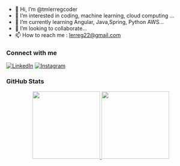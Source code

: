 - 👋 Hi, I’m @tmlerregcoder
- 👀 I’m interested in coding, machine learning, cloud computing ...
- 🌱 I’m currently learning Angular, Java,Spring, Python AWS...
- 💞️ I’m looking to collaborate...
- 📫 How to reach me : lerreg22@gmail.com

### Connect with me

[![LinkedIn](https://img.shields.io/badge/-LinkedIn-000?style=for-the-badge&logo=linkedin&logoColor=FF00F6&color:FFF)](https://www.linkedin.com/in/lerreg-thiago-marques/)
[![Instagram](https://img.shields.io/badge/-Instagram-000?style=for-the-badge&logo=instagram&logoColor=FF00F6&color:FFF)](https://www.instagram.com/lerreg/)


### GitHub Stats
<div align="center">
  <a href="https://github.com/tmlerregcoder">
  <img height="180em" src="https://github-readme-stats.vercel.app/api?username=tmlerregcoder&show_icons=true&theme=dark&include_all_commits=true&count_private=true"/>
  <img height="180em" src="https://github-readme-stats.vercel.app/api/top-langs/?username=tmlerregcoder&layout=compact&langs_count=7&theme=dark"/>
</div>
<!---
tmlerregcoder/tmlerregcoder is a ✨ special ✨ repository because its `README.md` (this file) appears on your GitHub profile.
You can click the Preview link to take a look at your changes.
--->
